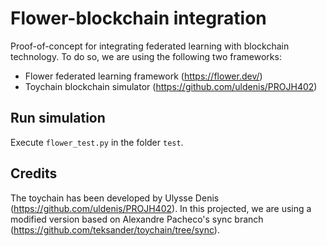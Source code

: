 # Flower-blockchain integration

Proof-of-concept for integrating federated learning with blockchain technology. To do so, we are using the following two frameworks:

- Flower federated learning framework (https://flower.dev/)
- Toychain blockchain simulator (https://github.com/uldenis/PROJH402)

## Run simulation

Execute `flower_test.py` in the folder `test`.

## Credits

The toychain has been developed by Ulysse Denis (https://github.com/uldenis/PROJH402). In this projected, we are using a modified version based on Alexandre Pacheco's sync branch (https://github.com/teksander/toychain/tree/sync).

